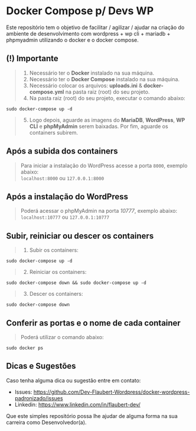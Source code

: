 # Docker Compose p/ Devs WP

Este repositório tem o objetivo de facilitar / agilizar / ajudar na criação do ambiente de desenvolvimento com wordpress + wp cli + mariadb + phpmyadmin utilizando o docker e o docker compose.
<br/>

## (!) Importante

> 1. Necessário ter o **Docker** instalado na sua máquina.
> 2. Necessário ter o **Docker Compose** instalado na sua máquina.
> 3. Necessário colocar os arquivos: **uploads.ini** & **docker-compose.yml** na pasta raiz (root) do seu projeto.
> 4. Na pasta raiz (root) do seu projeto, executar o comando abaixo:

```shell
sudo docker-compose up -d 
```

> 5. Logo depois, aguarde as imagens do **MariaDB**, **WordPress**, **WP CLI** e **phpMyAdmin** serem baixadas. Por fim, aguarde os containers subirem.

## Após a subida dos containers

> Para iniciar a instalação do WordPress acesse a porta `8000`, exemplo abaixo:<br/>
> `localhost:8000` ou `127.0.0.1:8000` 

## Após a instalação do WordPress

> Poderá acessar o phpMyAdmin na porta *10777*, exemplo abaixo:<br/>
> `localhost:10777` ou `127.0.0.1:10777`

## Subir, reiniciar ou descer os containers

> 1. Subir os containers:

```shell
sudo docker-compose up -d
```

> 2. Reiniciar os containers:

```shell
sudo docker-compose down && sudo docker-compose up -d
```

> 3. Descer os containers:

```shell
sudo docker-compose down
```

## Conferir as portas e o nome de cada container

> Poderá utilizar o comando abaixo:

```shell
sudo docker ps
```

## Dicas e Sugestões

Caso tenha alguma dica ou sugestão entre em contato:

- Issues: https://github.com/Dev-Flaubert-Wordpress/docker-wordpress-padronizado/issues
- Linkedin: https://www.linkedin.com/in/flaubert-dev/

Que este simples repositório possa lhe ajudar de alguma forma na sua carreira como Desenvolvedor(a).
